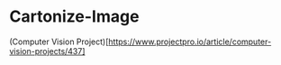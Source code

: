 # Cartonize-Image
(Computer Vision Project)[https://www.projectpro.io/article/computer-vision-projects/437]
